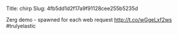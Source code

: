 Title: chirp
Slug: 4fb5dd1d2f17a9f91128cee255b5235d

Zerg demo - spawned for each web request <a href="http://t.co/wGgeLxf2ws">http://t.co/wGgeLxf2ws</a> #trulyelastic
